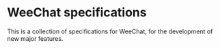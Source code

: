 # WeeChat specifications

This is a collection of specifications for WeeChat, for the development of
new major features.
